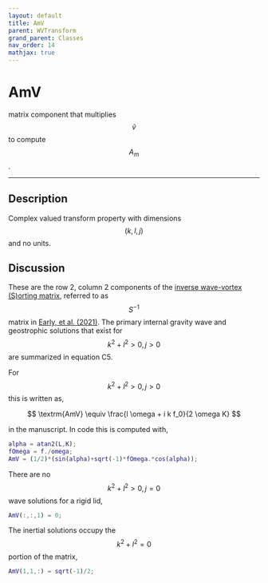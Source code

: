 ```yaml
---
layout: default
title: AmV
parent: WVTransform
grand_parent: Classes
nav_order: 14
mathjax: true
---
```


#  AmV

matrix component that multiplies $$\tilde{v}$$ to compute $$A_m$$.


---

## Description
Complex valued transform property with dimensions $$(k,l,j)$$ and no units.

## Discussion

These are the row 2, column 2 components of the [inverse wave-vortex (S)orting matrix](/mathematical-introduction/transformations.html), referred to as $$S^{-1}$$ matrix in [Early, et al. (2021)](https://doi.org/10.1017/jfm.2020.995). The primary internal gravity wave and geostrophic solutions that exist for $$k^2+l^2>0, j>0$$ are summarized in equation C5.

For $$k^2+l^2>0, j>0$$ this is written as,

$$
\textrm{AmV} \equiv \frac{l \omega + i k f_0}{2 \omega K}
$$

in the manuscript. In code this is computed with,

```matlab
alpha = atan2(L,K);
fOmega = f./omega;
AmV = (1/2)*(sin(alpha)+sqrt(-1)*fOmega.*cos(alpha));
```

There are no $$k^2+l^2>0, j=0$$ wave solutions for a rigid lid,

```matlab
AmV(:,:,1) = 0;
```

The inertial solutions occupy the $$k^2+l^2=0$$ portion of the matrix,

```matlab
AmV(1,1,:) = sqrt(-1)/2;
```

